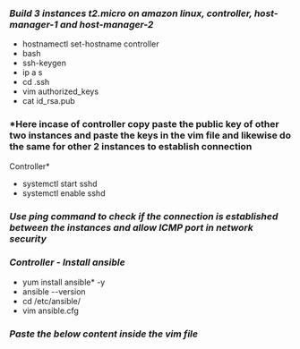 ### *Build 3 instances t2.micro on amazon linux, controller, host-manager-1 and host-manager-2*
- hostnamectl set-hostname controller
- bash
- ssh-keygen
- ip a s
- cd .ssh
- vim authorized_keys
- cat id_rsa.pub

### *Here incase of controller copy paste the public key of other two instances and paste the keys in the vim file and likewise do the same for other 2 instances to establish connection
Controller*
- systemctl start sshd
- systemctl enable sshd

### *Use ping command to check if the connection is established between the instances and allow ICMP port in network security*
### *Controller - Install ansible*
- yum install ansible* -y
- ansible --version
- cd /etc/ansible/
- vim ansible.cfg

### *Paste the below content inside the vim file*
